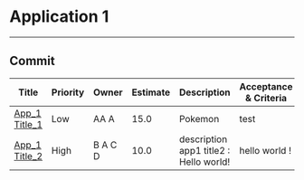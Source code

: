 <link rel="stylesheet" href="./../style.css">

# Application 1
___

## Commit
|Title|Priority|Owner|Estimate|Description|Acceptance & Criteria|
|---|---|---|---|---|---|
|[App_1 Title_1](./Commit/App-1-Title-1/Readme.md) |Low  |AA A  |15.0  |Pokemon  |test  |
|[App_1 Title_2](./Commit/App-1-Title-2/Readme.md) |High  |B A C D  |10.0  |description app1 title2 : Hello world!  |hello world !  |

